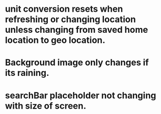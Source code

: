 # unit conversion resets when refreshing or changing location unless changing from saved home location to geo location.
# Background image only changes if its raining.
# searchBar placeholder not changing with size of screen.